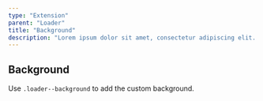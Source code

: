 ```yaml
---
type: "Extension"
parent: "Loader"
title: "Background"
description: "Lorem ipsum dolor sit amet, consectetur adipiscing elit. Nunc tempus laoreet leo sit amet iaculis."
---
```


## Background

Use `.loader--background` to add the custom background.

<demo>
  <demovanilla src="inline/demo/loader/background-spinner">
  </demovanilla>
  <demovanilla src="inline/demo/loader/background-direction">
  </demovanilla>
  <demovanilla src="inline/demo/loader/background-size">
  </demovanilla>
</demo>
